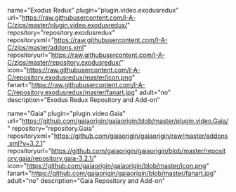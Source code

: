 name="Exodus Redux"
plugin="plugin.video.exodusredux"
url="https://raw.githubusercontent.com/I-A-C/zips/master/plugin.video.exodusredux/"
repository="repository.exodusredux"
repositoryxml="https://raw.githubusercontent.com/I-A-C/zips/master/addons.xml"
repositoryurl="https://raw.githubusercontent.com/I-A-C/zips/master/repository.exodusredux/"
icon="https://raw.githubusercontent.com/I-A-C/repository.exodusredux/master/icon.png"
fanart="https://raw.githubusercontent.com/I-A-C/repository.exodusredux/master/fanart.jpg"
adult="no"
description="Exodus Redux Repository and Add-on"

name="Gaia"
plugin="plugin.video.Gaia"
url="https://github.com/gaiaorigin/gaiaorigin/blob/master/plugin.video.Gaia/"
repository="repository.Gaia"
repositoryxml="https://github.com/gaiaorigin/gaiaorigin/raw/master/addons.xml?v=3.2.1"
repositoryurl="https://github.com/gaiaorigin/gaiaorigin/blob/master/repository.gaia/repository.gaia-3.2.1/"
icon="https://github.com/gaiaorigin/gaiaorigin/blob/master/icon.png"
fanart="https://github.com/gaiaorigin/gaiaorigin/blob/master/fanart.jpg"
adult="no"
description="Gaia Repository and Add-on"
